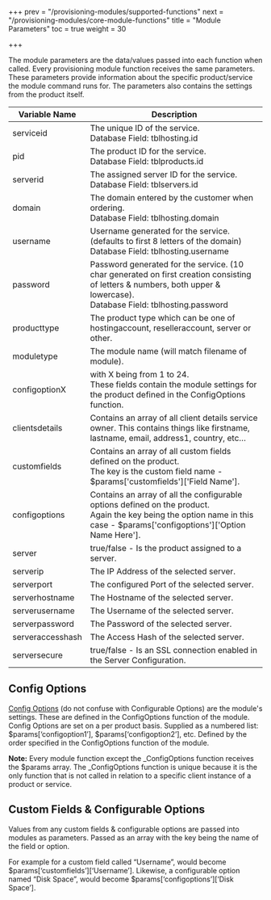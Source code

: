 +++
prev = "/provisioning-modules/supported-functions"
next = "/provisioning-modules/core-module-functions"
title = "Module Parameters"
toc = true
weight = 30

+++

The module parameters are the data/values passed into each function when called.
Every provisioning module function receives the same parameters.
These parameters provide information about the specific product/service the module command runs for.
The parameters also contains the settings from the product itself.

| Variable Name | Description |
|---|---|
| serviceid | The unique ID of the service.<br />Database Field: tblhosting.id
| pid | The product ID for the service.<br />Database Field: tblproducts.id |
| serverid | The assigned server ID for the service.<br />Database Field: tblservers.id |
| domain | The domain entered by the customer when ordering.<br />Database Field: tblhosting.domain |
| username | Username generated for the service. (defaults to first 8 letters of the domain)<br />Database Field: tblhosting.username |
| password | Password generated for the service. (10 char generated on first creation consisting of letters & numbers, both upper & lowercase).  <br />Database Field: tblhosting.password |
| producttype | The product type which can be one of hostingaccount, reselleraccount, server or other. |
| moduletype | The module name (will match filename of module). |
| configoptionX | with X being from 1 to 24. <br />These fields contain the module settings for the product defined in the ConfigOptions function. |
| clientsdetails | Contains an array of all client details service owner. This contains things like firstname, lastname, email, address1, country, etc… |
| customfields | Contains an array of all custom fields defined on the product.  <br />The key is the custom field name - $params\['customfields']\['Field Name']. |
| configoptions | Contains an array of all the configurable options defined on the product.  <br />Again the key being the option name in this case - $params\['configoptions']\['Option Name Here']. |
| server | true/false - Is the product assigned to a server. |
| serverip | The IP Address of the selected server. |
| serverport | The configured Port of the selected server. |
| serverhostname | The Hostname of the selected server. |
| serverusername | The Username of the selected server. |
| serverpassword | The Password of the selected server. |
| serveraccesshash | The Access Hash of the selected server. |
| serversecure | true/false - Is an SSL connection enabled in the Server Configuration. |

## Config Options <a id="config-options"></a>

[Config Options][product-config-options] (do not confuse with Configurable Options) are the module's settings.
These are defined in the ConfigOptions function of the module.
Config Options are set on a per product basis.
Supplied as a numbered list: $params\[‘configoption1’], $params\[‘configoption2’], etc.
Defined by the order specified in the ConfigOptions function of the module.

**Note:** Every module function except the \_ConfigOptions function receives the $params array. The \_ConfigOptions function is unique because it is the only function that is not called in relation to a specific client instance of a product or service.

## Custom Fields & Configurable Options <a id="custom-fields-configurable-options"></a>

Values from any custom fields & configurable options are passed into modules as parameters.
Passed as an array with the key being the name of the field or option.

For example for a custom field called “Username”, would become $params\[‘customfields’]\[‘Username’].
Likewise, a configurable option named “Disk Space”, would become $params\[‘configoptions’]\[‘Disk Space’].


[product-config-options]: /provisioning-modules/getting-started#product-configuration-options "Product Configuration Options"
